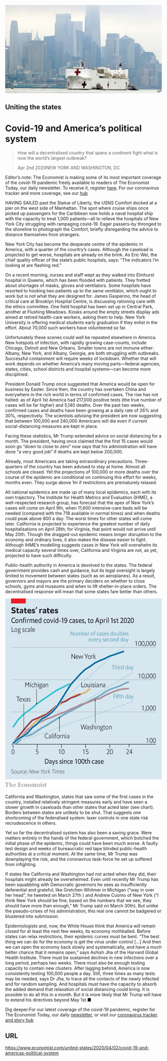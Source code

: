 ![](./images/20200404_USP005_0.jpg)

## Uniting the states

# Covid-19 and America’s political system

> How will a decentralised country that spans a continent fight what is now the world’s largest outbreak?

> Apr 2nd 2020NEW YORK AND WASHINGTON, DC

Editor’s note: The Economist is making some of its most important coverage of the covid-19 pandemic freely available to readers of The Economist Today, our daily newsletter. To receive it, register [here](https://www.economist.com//newslettersignup). For our coronavirus tracker and more coverage, see our [hub](https://www.economist.com//coronavirus)

HAVING SAILED past the Statue of Liberty, the USNS Comfort docked at a pier on the west side of Manhattan. The spot where cruise ships once picked up passengers for the Caribbean now holds a naval hospital ship with the capacity to treat 1,000 patients—all to relieve the hospitals of New York City struggling with rampaging covid-19. Eager passers-by thronged to the shoreline to photograph the Comfort, briefly disregarding the advice to distance themselves from strangers.

New York City has become the desperate centre of the epidemic in America, with a quarter of the country’s cases. Although the caseload is projected to get worse, hospitals are already on the brink. As Eric Wei, the chief quality officer of the state’s public hospitals, says: “The indicators I’m looking at are flashing red.”

On a recent morning, nurses and staff wept as they walked into Elmhurst hospital in Queens, which has been flooded with patients. They fretted about shortages of masks, gloves and ventilators. Some hospitals have resorted to hooking two patients up to the same ventilator, which ought to work but is not what they are designed for. James Gasperino, the head of critical care at Brooklyn Hospital Centre, is discussing rationing care with the ethics committee. One field hospital has been set up in Central Park, another at Flushing Meadows. Kiosks around the empty streets display ads aimed at retired health-care workers, asking them to help. New York University is offering medical students early graduation if they enlist in the effort. About 70,000 such workers have volunteered so far.

Unfortunately these scenes could well be repeated elsewhere in America. New hotspots of infection, with rapidly growing case-counts, include Chicago, Detroit and New Orleans. Smaller towns are not immune either: Albany, New York, and Albany, Georgia, are both struggling with outbreaks. Successful containment will require weeks of lockdown. Whether that will work depends on whether America’s many moving parts—federal agencies, states, cities, school districts and hospital systems—can become more disciplined.

President Donald Trump once suggested that America would be open for business by Easter. Since then, the country has overtaken China and everywhere in the rich world in terms of confirmed cases. The rise has not halted: as of April 1st America had 217,000 positive tests (the true number of cases will be far higher) and 5,140 deaths. Over the past two weeks, confirmed cases and deaths have been growing at a daily rate of 26% and 30%, respectively. The scientists advising the president are now suggesting that between 100,000 and 240,000 Americans will die even if current social-distancing measures are kept in place.

Facing these statistics, Mr Trump extended advice on social distancing for a month. The president, having once claimed that the first 15 cases would soon go “down to close to zero” now says that his administration will have done “a very good job” if deaths are kept below 200,000.

Already, most Americans are taking extraordinary precautions. Three-quarters of the country has been advised to stay at home. Almost all schools are closed. Yet the projections of 100,000 or more deaths over the course of the epidemic are conditional on continuing this effort for weeks, months even. They surge above 1m if restrictions are prematurely relaxed.

All national epidemics are made up of many local epidemics, each with its own trajectory. The Institute for Health Metrics and Evaluation (IHME), a well-respected research group, has forecast that the apex of New York’s cases will come on April 9th, when 11,600 intensive-care beds will be needed (compared with the 718 available in normal times) and when deaths could peak above 800 a day. The worst times for other states will come later. California is projected to experience the greatest number of daily hospitalisations on April 28th; for Virginia, that point would not arrive until May 20th. Though the dragged-out epidemic means longer disruption to the economy and ordinary lives, it also makes the disease easier to fight. Although IHME’s modelling suggests cases in New York will overwhelm its medical capacity several times over, California and Virginia are not, as yet, projected to have such difficulty.

Public-health authority in America is devolved to the states. The federal government provides cash and guidance, but its legal oversight is largely limited to movement between states (such as on aeroplanes). As a result, governors and mayors are the primary deciders on whether to close schools, gyms and museums and when to lift shelter-in-place orders. The decentralised response will mean that some states fare better than others.



![](./images/20200404_USC084.png)

California and Washington, states that saw some of the first cases in the country, installed relatively stringent measures early and have seen a slower growth in caseloads than other states that acted later (see chart). Borders between states are unlikely to be shut. That suggests one shortcoming of the federalised system: laxer controls in one state risk recrudescence in others.

Yet so far the decentralised system has also been a saving grace. Were matters entirely in the hands of the federal government, which botched the initial phase of the epidemic, things could have been much worse. A faulty test design and weeks of bureaucratic red tape blinded public-health authorities at a critical moment. At the same time, Mr Trump was downplaying the risk, and the coronavirus task-force he set up suffered from infighting.

If states like California and Washington had not acted when they did, their hospitals might already be overwhelmed. Even until recently Mr Trump has been squabbling with Democratic governors he sees as insufficiently deferential and grateful, like Gretchen Whitmer in Michigan (“way in over her head”, he tweeted on March 27th ) and Andrew Cuomo of New York (“I think New York should be fine, based on the numbers that we see, they should have more than enough,” Mr Trump said on March 30th). But unlike the pseudo-crises of his administration, this real one cannot be badgered or blustered into submission.

Epidemiologists and, now, the White House think that America will remain closed for at least the next few weeks, its economy mothballed. Before states can relax restrictions, their epidemic curves must be bent. “The best thing we can do for the economy is get the virus under control […] And then we can open the economy back slowly and systematically, and have a much better chance that it remains open,” says Ashish Jha of the Harvard Global Health Institute. There must be sustained declines in new infections over a long period, perhaps two weeks. There must also be enough testing capacity to contain new clusters. After lagging behind, America is now consistently testing 100,000 people a day. Still, three times as many tests may be needed, says Dr Jha, to trace all the contacts of the newly infected and for random sampling. And hospitals must have the capacity to absorb the added demand that relaxation of social distancing could bring. It is possible to do all this in a month. But it is more likely that Mr Trump will have to extend his directives beyond May 1st.■

Dig deeper:For our latest coverage of the covid-19 pandemic, register for The Economist Today, our daily [newsletter](https://www.economist.com//newslettersignup), or visit our [coronavirus tracker and story hub](https://www.economist.com//coronavirus)

## URL

https://www.economist.com/united-states/2020/04/02/covid-19-and-americas-political-system
